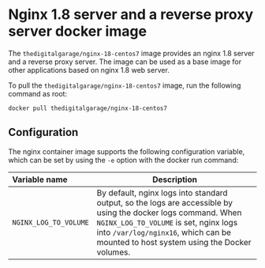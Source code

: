 Nginx 1.8 server and a reverse proxy server docker image
========================================================

The `thedigitalgarage/nginx-18-centos7` image provides an nginx 1.8 server and a reverse proxy server. The image can be used as a base image for other applications based on nginx 1.8 web server.


To pull the `thedigitalgarage/nginx-18-centos7` image, run the following command as root:
```
docker pull thedigitalgarage/nginx-18-centos7
```


Configuration
-------------
The nginx container image supports the following configuration variable, which can be set by using the `-e` option with the docker run command:


|    Variable name       |    Description                            |
| :--------------------- | ----------------------------------------- |
|  `NGINX_LOG_TO_VOLUME` | By default, nginx logs into standard output, so the logs are accessible by using the docker logs command. When `NGINX_LOG_TO_VOLUME` is set, nginx logs into `/var/log/nginx16`, which can be mounted to host system using the Docker volumes. |

